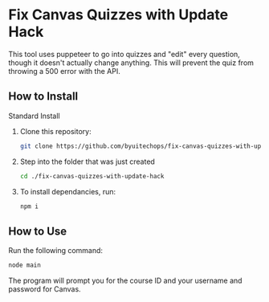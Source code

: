 # Fix Canvas Quizzes with Update Hack

This tool uses puppeteer to go into quizzes and "edit" every question, though it doesn't actually change anything. This will prevent the quiz from throwing a 500 error with the API.

## How to Install
Standard Install

1. Clone this repository:
    ```bash
    git clone https://github.com/byuitechops/fix-canvas-quizzes-with-update-hack.git
    ```
1. Step into the folder that was just created 
    ```bash
    cd ./fix-canvas-quizzes-with-update-hack
    ```
1. To install dependancies, run:
    ```bash
    npm i
    ```

## How to Use
Run the following command:
```bash
node main
```
The program will prompt you for the course ID and your username and password for Canvas.
